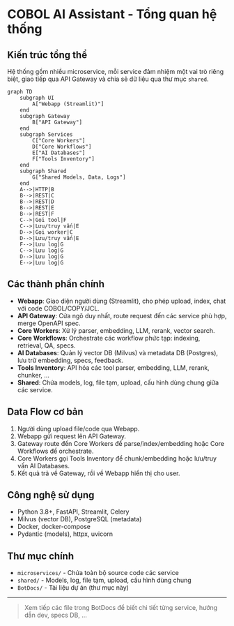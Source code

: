 # COBOL AI Assistant - Tổng quan hệ thống

## Kiến trúc tổng thể

Hệ thống gồm nhiều microservice, mỗi service đảm nhiệm một vai trò riêng biệt, giao tiếp qua API Gateway và chia sẻ dữ liệu qua thư mục `shared`.

```mermaid
graph TD
    subgraph UI
        A["Webapp (Streamlit)"]
    end
    subgraph Gateway
        B["API Gateway"]
    end
    subgraph Services
        C["Core Workers"]
        D["Core Workflows"]
        E["AI Databases"]
        F["Tools Inventory"]
    end
    subgraph Shared
        G["Shared Models, Data, Logs"]
    end
    A-->|HTTP|B
    B-->|REST|C
    B-->|REST|D
    B-->|REST|E
    B-->|REST|F
    C-->|Gọi tool|F
    C-->|Lưu/truy vấn|E
    D-->|Gọi worker|C
    D-->|Lưu/truy vấn|E
    F-->|Lưu log|G
    C-->|Lưu log|G
    D-->|Lưu log|G
    E-->|Lưu log|G
```

## Các thành phần chính

- **Webapp**: Giao diện người dùng (Streamlit), cho phép upload, index, chat với code COBOL/COPY/JCL.
- **API Gateway**: Cửa ngõ duy nhất, route request đến các service phù hợp, merge OpenAPI spec.
- **Core Workers**: Xử lý parser, embedding, LLM, rerank, vector search.
- **Core Workflows**: Orchestrate các workflow phức tạp: indexing, retrieval, QA, specs.
- **AI Databases**: Quản lý vector DB (Milvus) và metadata DB (Postgres), lưu trữ embedding, specs, feedback.
- **Tools Inventory**: API hóa các tool parser, embedding, LLM, rerank, chunker, ...
- **Shared**: Chứa models, log, file tạm, upload, cấu hình dùng chung giữa các service.

## Data Flow cơ bản

1. Người dùng upload file/code qua Webapp.
2. Webapp gửi request lên API Gateway.
3. Gateway route đến Core Workers để parse/index/embedding hoặc Core Workflows để orchestrate.
4. Core Workers gọi Tools Inventory để chunk/embedding hoặc lưu/truy vấn AI Databases.
5. Kết quả trả về Gateway, rồi về Webapp hiển thị cho user.

## Công nghệ sử dụng
- Python 3.8+, FastAPI, Streamlit, Celery
- Milvus (vector DB), PostgreSQL (metadata)
- Docker, docker-compose
- Pydantic (models), httpx, uvicorn

## Thư mục chính
- `microservices/` - Chứa toàn bộ source code các service
- `shared/` - Models, log, file tạm, upload, cấu hình dùng chung
- `BotDocs/` - Tài liệu dự án (thư mục này)

---

> Xem tiếp các file trong BotDocs để biết chi tiết từng service, hướng dẫn dev, specs DB, ... 